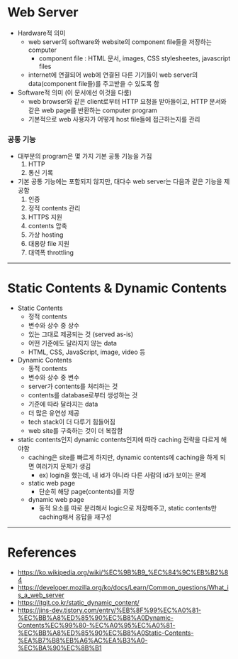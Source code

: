 # Web Server

- Hardware적 의미
  - web server의 software와 website의 component file들을 저장하는 computer
    - component file : HTML 문서, images, CSS stylesheetes, javascript files
  - internet에 연결되어 web에 연결된 다른 기기들이 web server의 data(component file들)를 주고받을 수 있도록 함
- Software적 의미 (이 문서에선 이것을 다룸)
  - web browser와 같은 client로부터 HTTP 요청을 받아들이고, HTTP 문서와 같은 web page를 반환하는 computer program
  - 기본적으로 web 사용자가 어떻게 host file들에 접근하는지를 관리

### 공통 기능

- 대부분의 program은 몇 가지 기본 공통 기능을 가짐
  1. HTTP
  2. 통신 기록
- 기본 공통 기능에는 포함되지 않지만, 대다수 web server는 다음과 같은 기능을 제공함
  1. 인증
  2. 정적 contents 관리
  3. HTTPS 지원
  4. contents 압축
  5. 가상 hosting
  6. 대용량 file 지원
  7. 대역폭 throttling

---

# Static Contents & Dynamic Contents

- Static Contents
  - 정적 contents
  - 변수와 상수 중 상수
  - 있는 그대로 제공되는 것 (served as-is)
  - 어떤 기준에도 달라지지 않는 data
  - HTML, CSS, JavaScript, image, video 등
- Dynamic Contents
  - 동적 contents
  - 변수와 상수 중 변수
  - server가 contents를 처리하는 것
  - contents를 database로부터 생성하는 것
  - 기준에 따라 달라지는 data
  - 더 많은 유연성 제공
  - tech stack이 더 다루기 힘들어짐
  - web site를 구축하는 것이 더 복잡함
- static contents인지 dynamic contents인지에 따라 caching 전략을 다르게 해야함
  - caching은 site를 빠르게 하지만, dynamic contents에 caching을 하게 되면 여러가지 문제가 생김
    - ex) login을 했는데, 내 id가 아니라 다른 사람의 id가 보이는 문제
  - static web page
    - 단순히 해당 page(contents)를 저장
  - dynamic web page
    - 동적 요소를 따로 분리해서 logic으로 저장해주고, static contents만 caching해서 응답을 재구성

---

# References

- https://ko.wikipedia.org/wiki/%EC%9B%B9_%EC%84%9C%EB%B2%84
- https://developer.mozilla.org/ko/docs/Learn/Common_questions/What_is_a_web_server
- https://itgit.co.kr/static_dynamic_content/
- https://jins-dev.tistory.com/entry/%EB%8F%99%EC%A0%81-%EC%BB%A8%ED%85%90%EC%B8%A0Dynamic-Contents%EC%99%80-%EC%A0%95%EC%A0%81-%EC%BB%A8%ED%85%90%EC%B8%A0Static-Contents-%EA%B7%B8%EB%A6%AC%EA%B3%A0-%EC%BA%90%EC%8B%B1
